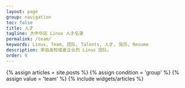 ```yaml
---
layout: page
group: navigation
toc: false
title: 人才
tagline: 大中华区 Linux 人才名录
permalink: /team/
keywords: Linux, Team, 团队, Talents, 人才, 简历, Resume
description: 来自高校或者企业的 Linux 团队。
order: 9
---
```


<section id="home">
  {% assign articles = site.posts %}
  {% assign condition = 'group' %}
  {% assign value = 'team' %}
  {% include widgets/articles %}
</section>

